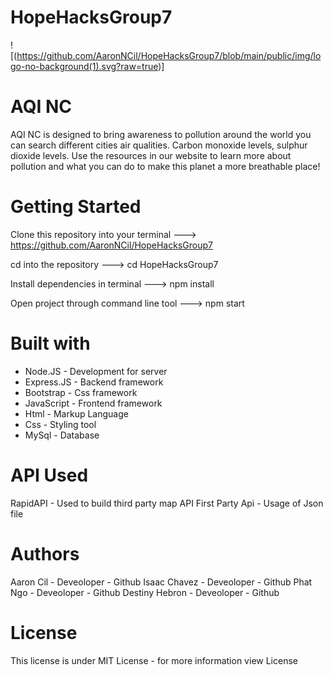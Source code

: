 # HopeHacksGroup7

![(https://github.com/AaronNCil/HopeHacksGroup7/blob/main/public/img/logo-no-background(1).svg?raw=true)]

# AQI NC
 
AQI NC is designed to bring awareness to pollution around the world you can search different cities air qualities. Carbon monoxide levels, sulphur dioxide levels. Use the resources in our website to learn more about pollution and what you can do to make this planet a more breathable place!

# Getting Started
Clone this repository into your terminal ---> https://github.com/AaronNCil/HopeHacksGroup7

cd into the repository ---> cd HopeHacksGroup7

Install dependencies in terminal ---> npm install

Open project through command line tool ---> npm start

# Built with
- Node.JS - Development for server
- Express.JS - Backend framework
- Bootstrap - Css framework
- JavaScript - Frontend framework
- Html - Markup Language
- Css - Styling tool
- MySql - Database

# API Used
RapidAPI - Used to build third party map API
First Party Api - Usage of Json file 

# Authors
Aaron Cil - Deveoloper - Github
Isaac Chavez - Deveoloper - Github
Phat Ngo - Deveoloper - Github
Destiny Hebron - Deveoloper - Github

# License
This license is under MIT License - for more information view License